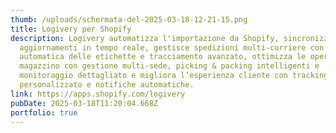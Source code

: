 ```yaml
---
thumb: /uploads/schermata-del-2025-03-18-12-21-15.png
title: Logivery per Shopify
description: Logivery automatizza l'importazione da Shopify, sincronizzando gli
  aggiornamenti in tempo reale, gestisce spedizioni multi-corriere con creazione
  automatica delle etichette e tracciamento avanzato, ottimizza le operazioni di
  magazzino con gestione multi-sede, picking & packing intelligenti e
  monitoraggio dettagliato e migliora l’esperienza cliente con tracking
  personalizzato e notifiche automatiche.
link: https://apps.shopify.com/logivery
pubDate: 2025-03-18T11:20:04.668Z
portfolio: true
---
```

